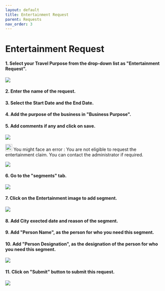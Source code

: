 ```yaml
---
layout: default
title: Entertainment Request
parent: Requests 
nav_order: 3
---
```


# Entertainment Request


#### 1. Select your Travel Purpose from the drop-down list as "Entertainment Request". 

<img src="{{ site.url }}{{ site.baseurl }}\assets\images\ent\ent1a.png">

#### 2. Enter the name of the request.

#### 3. Select the Start Date and the End Date.

#### 4. Add the purpose of the business in "Business Purpose".

#### 5. Add comments if any and click on save.

<img src="{{ site.url }}{{ site.baseurl }}\assets\images\ent\ent1.png">

<img src="{{ site.url }}{{ site.baseurl }}\assets\images\bulb.png"  height="22" width="22"> You might face an error : You are not eligible to request the entertainment claim. You can contact the administrator if required.

<img src="{{ site.url }}{{ site.baseurl }}\assets\images\ent\ent2.png">

#### 6. Go to the "segments" tab.

<img src="{{ site.url }}{{ site.baseurl }}\assets\images\ent\ent2a.png">

#### 7. Click on the Entertainment image to add segment.

<img src="{{ site.url }}{{ site.baseurl }}\assets\images\ent\ent3b.png">

#### 8. Add City exected date and reason of the segment.

#### 9. Add "Person Name", as the person for who you need this segment.

#### 10. Add "Person Designation", as the designation of the person for who you need this segment.

<img src="{{ site.url }}{{ site.baseurl }}\assets\images\ent\ent3.png">

#### 11. Click on "Submit" button to submit this request.

<img src="{{ site.url }}{{ site.baseurl }}\assets\images\ent\ent4.png">
